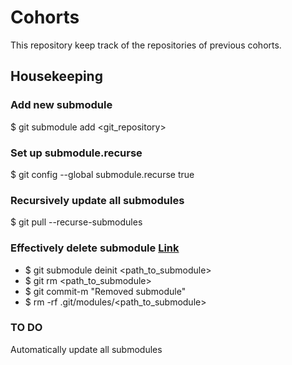 # Cohorts
This repository keep track of the repositories of previous cohorts. 

## Housekeeping
### Add new submodule
$ git submodule add <git_repository>


### Set up submodule.recurse 
$ git config --global submodule.recurse true

### Recursively update all submodules
$ git pull --recurse-submodules

### Effectively delete submodule [Link](https://gist.github.com/myusuf3/7f645819ded92bda6677)
* $ git submodule deinit <path_to_submodule>
* $ git rm <path_to_submodule>
* $ git commit-m "Removed submodule"
* $ rm -rf .git/modules/<path_to_submodule>


### TO DO
Automatically update all submodules

